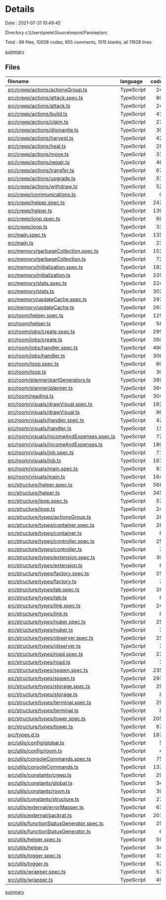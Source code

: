 # Details

Date : 2021-07-31 10:49:45

Directory c:\Users\piete\Source\repos\Pansiep\src

Total : 99 files,  10058 codes, 855 comments, 1015 blanks, all 11928 lines

[summary](results.md)

## Files
| filename | language | code | comment | blank | total |
| :--- | :--- | ---: | ---: | ---: | ---: |
| [src/creep/actions/actionsGroup.ts](/src/creep/actions/actionsGroup.ts) | TypeScript | 24 | 0 | 12 | 36 |
| [src/creep/actions/attack.spec.ts](/src/creep/actions/attack.spec.ts) | TypeScript | 80 | 0 | 10 | 90 |
| [src/creep/actions/attack.ts](/src/creep/actions/attack.ts) | TypeScript | 24 | 0 | 4 | 28 |
| [src/creep/actions/build.ts](/src/creep/actions/build.ts) | TypeScript | 41 | 1 | 4 | 46 |
| [src/creep/actions/claim.ts](/src/creep/actions/claim.ts) | TypeScript | 27 | 1 | 4 | 32 |
| [src/creep/actions/dismantle.ts](/src/creep/actions/dismantle.ts) | TypeScript | 30 | 1 | 4 | 35 |
| [src/creep/actions/harvest.ts](/src/creep/actions/harvest.ts) | TypeScript | 42 | 1 | 7 | 50 |
| [src/creep/actions/heal.ts](/src/creep/actions/heal.ts) | TypeScript | 28 | 1 | 5 | 34 |
| [src/creep/actions/move.ts](/src/creep/actions/move.ts) | TypeScript | 31 | 6 | 5 | 42 |
| [src/creep/actions/repair.ts](/src/creep/actions/repair.ts) | TypeScript | 46 | 1 | 4 | 51 |
| [src/creep/actions/transfer.ts](/src/creep/actions/transfer.ts) | TypeScript | 67 | 1 | 7 | 75 |
| [src/creep/actions/upgrade.ts](/src/creep/actions/upgrade.ts) | TypeScript | 51 | 1 | 4 | 56 |
| [src/creep/actions/withdraw.ts](/src/creep/actions/withdraw.ts) | TypeScript | 52 | 1 | 5 | 58 |
| [src/creep/communications.ts](/src/creep/communications.ts) | TypeScript | 0 | 37 | 4 | 41 |
| [src/creep/helper.spec.ts](/src/creep/helper.spec.ts) | TypeScript | 242 | 0 | 8 | 250 |
| [src/creep/helper.ts](/src/creep/helper.ts) | TypeScript | 139 | 7 | 14 | 160 |
| [src/creep/loop.spec.ts](/src/creep/loop.spec.ts) | TypeScript | 69 | 0 | 8 | 77 |
| [src/creep/loop.ts](/src/creep/loop.ts) | TypeScript | 33 | 0 | 5 | 38 |
| [src/main.spec.ts](/src/main.spec.ts) | TypeScript | 135 | 0 | 8 | 143 |
| [src/main.ts](/src/main.ts) | TypeScript | 23 | 1 | 5 | 29 |
| [src/memory/garbageCollection.spec.ts](/src/memory/garbageCollection.spec.ts) | TypeScript | 152 | 2 | 15 | 169 |
| [src/memory/garbageCollection.ts](/src/memory/garbageCollection.ts) | TypeScript | 72 | 0 | 12 | 84 |
| [src/memory/initialization.spec.ts](/src/memory/initialization.spec.ts) | TypeScript | 182 | 0 | 8 | 190 |
| [src/memory/initialization.ts](/src/memory/initialization.ts) | TypeScript | 235 | 3 | 24 | 262 |
| [src/memory/stats.spec.ts](/src/memory/stats.spec.ts) | TypeScript | 224 | 1 | 15 | 240 |
| [src/memory/stats.ts](/src/memory/stats.ts) | TypeScript | 302 | 4 | 31 | 337 |
| [src/memory/updateCache.spec.ts](/src/memory/updateCache.spec.ts) | TypeScript | 297 | 1 | 24 | 322 |
| [src/memory/updateCache.ts](/src/memory/updateCache.ts) | TypeScript | 263 | 27 | 34 | 324 |
| [src/room/helper.spec.ts](/src/room/helper.spec.ts) | TypeScript | 125 | 0 | 11 | 136 |
| [src/room/helper.ts](/src/room/helper.ts) | TypeScript | 58 | 31 | 12 | 101 |
| [src/room/jobs/create.spec.ts](/src/room/jobs/create.spec.ts) | TypeScript | 295 | 0 | 24 | 319 |
| [src/room/jobs/create.ts](/src/room/jobs/create.ts) | TypeScript | 350 | 60 | 22 | 432 |
| [src/room/jobs/handler.spec.ts](/src/room/jobs/handler.spec.ts) | TypeScript | 490 | 0 | 29 | 519 |
| [src/room/jobs/handler.ts](/src/room/jobs/handler.ts) | TypeScript | 306 | 33 | 30 | 369 |
| [src/room/loop.spec.ts](/src/room/loop.spec.ts) | TypeScript | 60 | 0 | 8 | 68 |
| [src/room/loop.ts](/src/room/loop.ts) | TypeScript | 30 | 6 | 7 | 43 |
| [src/room/planner/partGenerators.ts](/src/room/planner/partGenerators.ts) | TypeScript | 389 | 9 | 15 | 413 |
| [src/room/planner/planner.ts](/src/room/planner/planner.ts) | TypeScript | 364 | 35 | 33 | 432 |
| [src/room/reading.ts](/src/room/reading.ts) | TypeScript | 304 | 69 | 30 | 403 |
| [src/room/visuals/drawVisual.spec.ts](/src/room/visuals/drawVisual.spec.ts) | TypeScript | 162 | 0 | 16 | 178 |
| [src/room/visuals/drawVisual.ts](/src/room/visuals/drawVisual.ts) | TypeScript | 96 | 30 | 11 | 137 |
| [src/room/visuals/handler.spec.ts](/src/room/visuals/handler.spec.ts) | TypeScript | 42 | 0 | 8 | 50 |
| [src/room/visuals/handler.ts](/src/room/visuals/handler.ts) | TypeScript | 15 | 3 | 3 | 21 |
| [src/room/visuals/incomeAndExpenses.spec.ts](/src/room/visuals/incomeAndExpenses.spec.ts) | TypeScript | 72 | 0 | 11 | 83 |
| [src/room/visuals/incomeAndExpenses.ts](/src/room/visuals/incomeAndExpenses.ts) | TypeScript | 180 | 18 | 12 | 210 |
| [src/room/visuals/job.spec.ts](/src/room/visuals/job.spec.ts) | TypeScript | 71 | 0 | 12 | 83 |
| [src/room/visuals/job.ts](/src/room/visuals/job.ts) | TypeScript | 161 | 9 | 10 | 180 |
| [src/room/visuals/main.spec.ts](/src/room/visuals/main.spec.ts) | TypeScript | 81 | 0 | 10 | 91 |
| [src/room/visuals/main.ts](/src/room/visuals/main.ts) | TypeScript | 164 | 5 | 6 | 175 |
| [src/structure/helper.spec.ts](/src/structure/helper.spec.ts) | TypeScript | 568 | 0 | 28 | 596 |
| [src/structure/helper.ts](/src/structure/helper.ts) | TypeScript | 345 | 62 | 26 | 433 |
| [src/structure/loop.spec.ts](/src/structure/loop.spec.ts) | TypeScript | 57 | 0 | 7 | 64 |
| [src/structure/loop.ts](/src/structure/loop.ts) | TypeScript | 24 | 6 | 4 | 34 |
| [src/structure/types/actionsGroup.ts](/src/structure/types/actionsGroup.ts) | TypeScript | 28 | 0 | 14 | 42 |
| [src/structure/types/container.spec.ts](/src/structure/types/container.spec.ts) | TypeScript | 28 | 0 | 5 | 33 |
| [src/structure/types/container.ts](/src/structure/types/container.ts) | TypeScript | 8 | 3 | 2 | 13 |
| [src/structure/types/controller.spec.ts](/src/structure/types/controller.spec.ts) | TypeScript | 25 | 0 | 5 | 30 |
| [src/structure/types/controller.ts](/src/structure/types/controller.ts) | TypeScript | 7 | 3 | 3 | 13 |
| [src/structure/types/extension.spec.ts](/src/structure/types/extension.spec.ts) | TypeScript | 30 | 0 | 5 | 35 |
| [src/structure/types/extension.ts](/src/structure/types/extension.ts) | TypeScript | 8 | 3 | 3 | 14 |
| [src/structure/types/factory.spec.ts](/src/structure/types/factory.spec.ts) | TypeScript | 25 | 0 | 5 | 30 |
| [src/structure/types/factory.ts](/src/structure/types/factory.ts) | TypeScript | 7 | 3 | 3 | 13 |
| [src/structure/types/lab.spec.ts](/src/structure/types/lab.spec.ts) | TypeScript | 28 | 0 | 5 | 33 |
| [src/structure/types/lab.ts](/src/structure/types/lab.ts) | TypeScript | 8 | 3 | 3 | 14 |
| [src/structure/types/link.spec.ts](/src/structure/types/link.spec.ts) | TypeScript | 24 | 0 | 5 | 29 |
| [src/structure/types/link.ts](/src/structure/types/link.ts) | TypeScript | 8 | 3 | 2 | 13 |
| [src/structure/types/nuker.spec.ts](/src/structure/types/nuker.spec.ts) | TypeScript | 25 | 0 | 5 | 30 |
| [src/structure/types/nuker.ts](/src/structure/types/nuker.ts) | TypeScript | 7 | 3 | 3 | 13 |
| [src/structure/types/observer.spec.ts](/src/structure/types/observer.spec.ts) | TypeScript | 25 | 0 | 5 | 30 |
| [src/structure/types/observer.ts](/src/structure/types/observer.ts) | TypeScript | 7 | 3 | 3 | 13 |
| [src/structure/types/road.spec.ts](/src/structure/types/road.spec.ts) | TypeScript | 23 | 0 | 5 | 28 |
| [src/structure/types/road.ts](/src/structure/types/road.ts) | TypeScript | 7 | 3 | 3 | 13 |
| [src/structure/types/spawn.spec.ts](/src/structure/types/spawn.spec.ts) | TypeScript | 235 | 0 | 11 | 246 |
| [src/structure/types/spawn.ts](/src/structure/types/spawn.ts) | TypeScript | 293 | 24 | 31 | 348 |
| [src/structure/types/storage.spec.ts](/src/structure/types/storage.spec.ts) | TypeScript | 29 | 0 | 5 | 34 |
| [src/structure/types/storage.ts](/src/structure/types/storage.ts) | TypeScript | 8 | 3 | 3 | 14 |
| [src/structure/types/terminal.spec.ts](/src/structure/types/terminal.spec.ts) | TypeScript | 29 | 0 | 5 | 34 |
| [src/structure/types/terminal.ts](/src/structure/types/terminal.ts) | TypeScript | 8 | 3 | 3 | 14 |
| [src/structure/types/tower.spec.ts](/src/structure/types/tower.spec.ts) | TypeScript | 205 | 0 | 17 | 222 |
| [src/structure/types/tower.ts](/src/structure/types/tower.ts) | TypeScript | 87 | 12 | 12 | 111 |
| [src/types.d.ts](/src/types.d.ts) | TypeScript | 187 | 5 | 34 | 226 |
| [src/utils/config/global.ts](/src/utils/config/global.ts) | TypeScript | 5 | 3 | 3 | 11 |
| [src/utils/config/room.ts](/src/utils/config/room.ts) | TypeScript | 4 | 3 | 2 | 9 |
| [src/utils/consoleCommands.spec.ts](/src/utils/consoleCommands.spec.ts) | TypeScript | 75 | 0 | 7 | 82 |
| [src/utils/consoleCommands.ts](/src/utils/consoleCommands.ts) | TypeScript | 137 | 8 | 16 | 161 |
| [src/utils/constants/creep.ts](/src/utils/constants/creep.ts) | TypeScript | 29 | 3 | 1 | 33 |
| [src/utils/constants/global.ts](/src/utils/constants/global.ts) | TypeScript | 34 | 21 | 7 | 62 |
| [src/utils/constants/room.ts](/src/utils/constants/room.ts) | TypeScript | 39 | 13 | 11 | 63 |
| [src/utils/constants/structure.ts](/src/utils/constants/structure.ts) | TypeScript | 27 | 15 | 5 | 47 |
| [src/utils/external/errorMapper.ts](/src/utils/external/errorMapper.ts) | TypeScript | 63 | 22 | 10 | 95 |
| [src/utils/external/packrat.ts](/src/utils/external/packrat.ts) | TypeScript | 201 | 176 | 33 | 410 |
| [src/utils/functionStatusGenerator.spec.ts](/src/utils/functionStatusGenerator.spec.ts) | TypeScript | 25 | 0 | 3 | 28 |
| [src/utils/functionStatusGenerator.ts](/src/utils/functionStatusGenerator.ts) | TypeScript | 6 | 3 | 1 | 10 |
| [src/utils/helper.spec.ts](/src/utils/helper.spec.ts) | TypeScript | 59 | 0 | 4 | 63 |
| [src/utils/helper.ts](/src/utils/helper.ts) | TypeScript | 34 | 9 | 6 | 49 |
| [src/utils/logger.spec.ts](/src/utils/logger.spec.ts) | TypeScript | 33 | 0 | 7 | 40 |
| [src/utils/logger.ts](/src/utils/logger.ts) | TypeScript | 52 | 9 | 6 | 67 |
| [src/utils/wrapper.spec.ts](/src/utils/wrapper.spec.ts) | TypeScript | 57 | 0 | 4 | 61 |
| [src/utils/wrapper.ts](/src/utils/wrapper.ts) | TypeScript | 49 | 22 | 9 | 80 |

[summary](results.md)